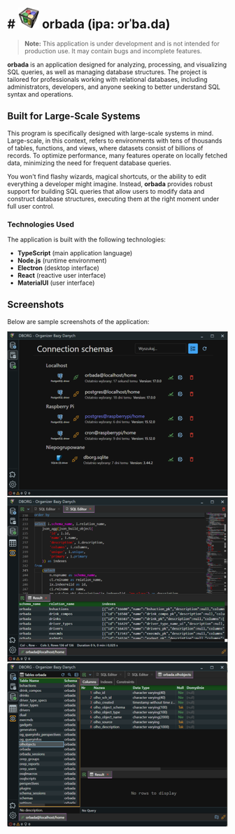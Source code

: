 # # <img src="resources/dborg.png" alt="Orbada logo" width="48" height="48"> orbada (ipa: ɔrˈba.da)

> **Note:** This application is under development and is not intended for production use. It may contain bugs and incomplete features.

**orbada** is an application designed for analyzing, processing, and visualizing SQL queries, as well as managing database structures. The project is tailored for professionals working with relational databases, including administrators, developers, and anyone seeking to better understand SQL syntax and operations.

## Built for Large-Scale Systems

This program is specifically designed with large-scale systems in mind. Large-scale, in this context, refers to environments with tens of thousands of tables, functions, and views, where datasets consist of billions of records. To optimize performance, many features operate on locally fetched data, minimizing the need for frequent database queries.

You won't find flashy wizards, magical shortcuts, or the ability to edit everything a developer might imagine. Instead, **orbada** provides robust support for building SQL queries that allow users to modify data and construct database structures, executing them at the right moment under full user control.

### Technologies Used

The application is built with the following technologies:

- **TypeScript** (main application language)
- **Node.js** (runtime environment)
- **Electron** (desktop interface)
- **React** (reactive user interface)
- **MaterialUI** (user interface)

## Screenshots

Below are sample screenshots of the application:

![Schema List](doc/screenshots/schema-list.png )
![Sql Editor and Result](doc/screenshots/sql-editor-and-result.png)
![Defined plugin slot - tables view](doc/screenshots/tables-view.png)
